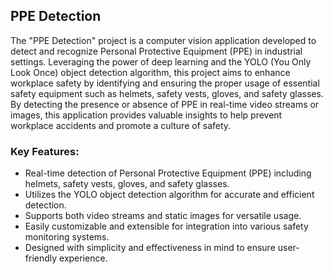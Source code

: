 ## PPE Detection

The "PPE Detection" project is a computer vision application developed to detect and recognize Personal Protective Equipment (PPE) in industrial settings. Leveraging the power of deep learning and the YOLO (You Only Look Once) object detection algorithm, this project aims to enhance workplace safety by identifying and ensuring the proper usage of essential safety equipment such as helmets, safety vests, gloves, and safety glasses. By detecting the presence or absence of PPE in real-time video streams or images, this application provides valuable insights to help prevent workplace accidents and promote a culture of safety. 

### Key Features:
- Real-time detection of Personal Protective Equipment (PPE) including helmets, safety vests, gloves, and safety glasses.
- Utilizes the YOLO object detection algorithm for accurate and efficient detection.
- Supports both video streams and static images for versatile usage.
- Easily customizable and extensible for integration into various safety monitoring systems.
- Designed with simplicity and effectiveness in mind to ensure user-friendly experience.


